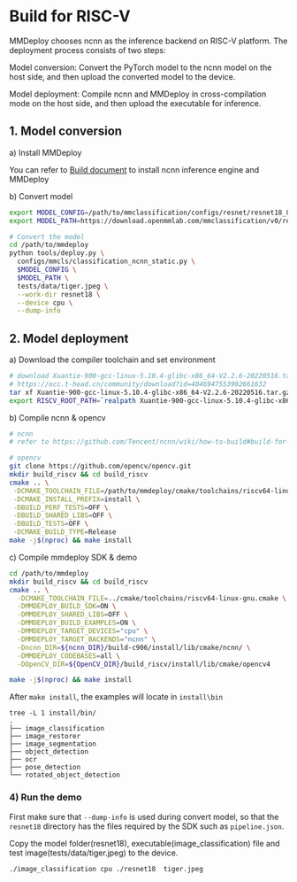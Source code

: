 # Build for RISC-V

MMDeploy chooses ncnn as the inference backend on RISC-V platform. The deployment process consists of two steps:

Model conversion: Convert the PyTorch model to the ncnn model on the host side, and then upload the converted model to the device.

Model deployment: Compile ncnn and MMDeploy in cross-compilation mode on the host side, and then upload the executable for inference.

## 1. Model conversion

a) Install MMDeploy

You can refer to [Build document](./linux-x86_64.md) to install ncnn inference engine and MMDeploy

b) Convert model

```bash
export MODEL_CONFIG=/path/to/mmclassification/configs/resnet/resnet18_8xb32_in1k.py
export MODEL_PATH=https://download.openmmlab.com/mmclassification/v0/resnet/resnet18_8xb32_in1k_20210831-fbbb1da6.pth

# Convert the model
cd /path/to/mmdeploy
python tools/deploy.py \
  configs/mmcls/classification_ncnn_static.py \
  $MODEL_CONFIG \
  $MODEL_PATH \
  tests/data/tiger.jpeg \
  --work-dir resnet18 \
  --device cpu \
  --dump-info
```

## 2. Model deployment

a) Download the compiler toolchain and set environment

```bash
# download Xuantie-900-gcc-linux-5.10.4-glibc-x86_64-V2.2.6-20220516.tar.gz
# https://occ.t-head.cn/community/download?id=4046947553902661632
tar xf Xuantie-900-gcc-linux-5.10.4-glibc-x86_64-V2.2.6-20220516.tar.gz
export RISCV_ROOT_PATH=`realpath Xuantie-900-gcc-linux-5.10.4-glibc-x86_64-V2.2.6`
```

b) Compile ncnn & opencv

```bash
# ncnn
# refer to https://github.com/Tencent/ncnn/wiki/how-to-build#build-for-allwinner-d1

# opencv
git clone https://github.com/opencv/opencv.git
mkdir build_riscv && cd build_riscv
cmake .. \
 -DCMAKE_TOOLCHAIN_FILE=/path/to/mmdeploy/cmake/toolchains/riscv64-linux-gnu.cmake \
 -DCMAKE_INSTALL_PREFIX=install \
 -DBUILD_PERF_TESTS=OFF \
 -DBUILD_SHARED_LIBS=OFF \
 -DBUILD_TESTS=OFF \
 -DCMAKE_BUILD_TYPE=Release
make -j$(nproc) && make install
```

c) Compile mmdeploy SDK & demo

```bash
cd /path/to/mmdeploy
mkdir build_riscv && cd build_riscv
cmake .. \
  -DCMAKE_TOOLCHAIN_FILE=../cmake/toolchains/riscv64-linux-gnu.cmake \
  -DMMDEPLOY_BUILD_SDK=ON \
  -DMMDEPLOY_SHARED_LIBS=OFF \
  -DMMDEPLOY_BUILD_EXAMPLES=ON \
  -DMMDEPLOY_TARGET_DEVICES="cpu" \
  -DMMDEPLOY_TARGET_BACKENDS="ncnn" \
  -Dncnn_DIR=${ncnn_DIR}/build-c906/install/lib/cmake/ncnn/ \
  -DMMDEPLOY_CODEBASES=all \
  -DOpenCV_DIR=${OpenCV_DIR}/build_riscv/install/lib/cmake/opencv4

make -j$(nproc) && make install
```

After `make install`, the examples will locate in `install\bin`

```
tree -L 1 install/bin/
.
├── image_classification
├── image_restorer
├── image_segmentation
├── object_detection
├── ocr
├── pose_detection
└── rotated_object_detection
```

### 4) Run the demo

First make sure that `--dump-info` is used during convert model, so that the `resnet18` directory has the files required by the SDK such as `pipeline.json`.

Copy the model folder(resnet18), executable(image_classification) file and test image(tests/data/tiger.jpeg) to the device.

```bash
./image_classification cpu ./resnet18  tiger.jpeg
```
